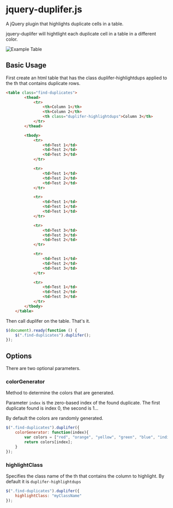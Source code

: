 # jquery-duplifer.js
A jQuery plugin that highlights duplicate cells in a table.

jquery-duplifer will hightlight each duplicate cell in a table in a different color.

![Example Table](https://github.com/fiftynineseconds/jquery-duplifer.js/blob/master/table-example.png)

## Basic Usage

First create an html table that has the class duplifer-highlightdups applied to the th that contains duplicate rows.

```html
<table class="find-duplicates">
		<thead>
			<tr>
				<th>Column 1</th>
				<th>Column 2</th>
				<th class="duplifer-highlightdups">Column 3</th>
			</tr>
		</thead>

		<tbody>
			<tr>
				<td>Test 1</td>
				<td>Test 2</td>
				<td>Test 3</td>
			</tr>

			<tr>
				<td>Test 1</td>
				<td>Test 2</td>
				<td>Test 2</td>
			</tr>

			<tr>
				<td>Test 1</td>
				<td>Test 1</td>
				<td>Test 1</td>
			</tr>

			<tr>
				<td>Test 3</td>
				<td>Test 3</td>
				<td>Test 2</td>
			</tr>

			<tr>
				<td>Test 1</td>
				<td>Test 2</td>
				<td>Test 3</td>
			</tr>

			<tr>
				<td>Test 1</td>
				<td>Test 2</td>
				<td>Test 3</td>
			</tr>
		</tbody>
	</table>
```

Then call duplifer on the table. That's it.

````javascript
$(document).ready(function () {
	$(".find-duplicates").duplifer();
});
````

## Options

There are two optional parameters.

### colorGenerator

Method to determine the colors that are generated. 

Parameter `index` is the zero-based index of the found duplicate. The first duplicate found is index 0, the second is 1...

By default the colors are randomly generated.

```javascript
$(".find-duplicates").duplifer({
	colorGenerator: function(index){
    	var colors = ["red", "orange", "yellow", "green", "blue", "indigo", "violet"];
		return colors[index];
    }
});
```

### highlightClass

Specifies the class name of the th that contains the column to highlight. By default it is `duplifer-highlightdups`

```javascript
$(".find-duplicates").duplifer({
	highlightClass: "myClassName"
});
```


